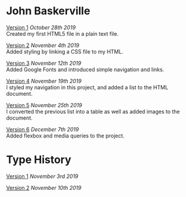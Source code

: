 # John Baskerville

[Version 1](https://holly-haughian1999.github.io/john_baskerville/baskerville.html)
*October 28th 2019*\
Created my first HTML5 file in a plain text file.

[Version 2](https://holly-haughian1999.github.io/john_baskerville/baskerville2.html)
*November 4th 2019*\
Added styling by linking a CSS file to my HTML.

[Version 3](https://holly-haughian1999.github.io/john_baskerville/baskerville3.html)
*November 12th 2019*\
Added Google Fonts and introduced simple navigation and links.

[Version 4](https://holly-haughian1999.github.io/john_baskerville/baskerville4.html)
*November 19th 2019*\
I styled my navigation in this project, and added a list to the HTML document.

[Version 5](https://holly-haughian1999.github.io/john_baskerville/baskerville5.html)
*November 25th 2019*\
I converted the previous list into a table as well as added images to the document.

[Version 6](https://holly-haughian1999.github.io/john_baskerville/baskerville6.html)
*December 7th 2019*\
Added flexbox and media queries to the project.

# Type History
[Version 1](https://holly-haughian1999.github.io/john_baskerville/HistoryofType.html)
*November 3rd 2019*

[Version 2](https://holly-haughian1999.github.io/john_baskerville/HistoryofType2.html)
*November 10th 2019*

